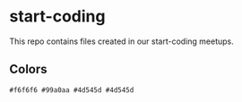 # start-coding
This repo contains files created in our start-coding meetups.

## Colors
`
  #f6f6f6
  #99a0aa
  #4d545d
  #4d545d
`
